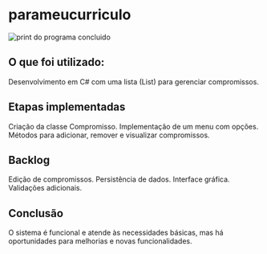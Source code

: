 # parameucurriculo
<img src= "barbearia.png" alt = "print do programa concluido"> 

## O que foi utilizado:
Desenvolvimento em C# com uma lista (List<Compromisso>) para gerenciar compromissos.

## Etapas implementadas
Criação da classe Compromisso.
Implementação de um menu com opções.
Métodos para adicionar, remover e visualizar compromissos.

## Backlog
Edição de compromissos.
Persistência de dados.
Interface gráfica.
Validações adicionais.

## Conclusão
O sistema é funcional e atende às necessidades básicas, mas há oportunidades para melhorias e novas funcionalidades.
